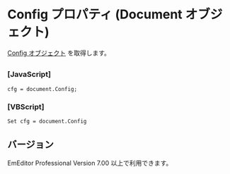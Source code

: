 # Config プロパティ (Document オブジェクト)

[Config オブジェクト](../config/index) を取得します。

## 

### \[JavaScript\]

```
cfg = document.Config;
```

### \[VBScript\]

```
Set cfg = document.Config
```

## バージョン

EmEditor Professional Version 7.00 以上で利用できます。
